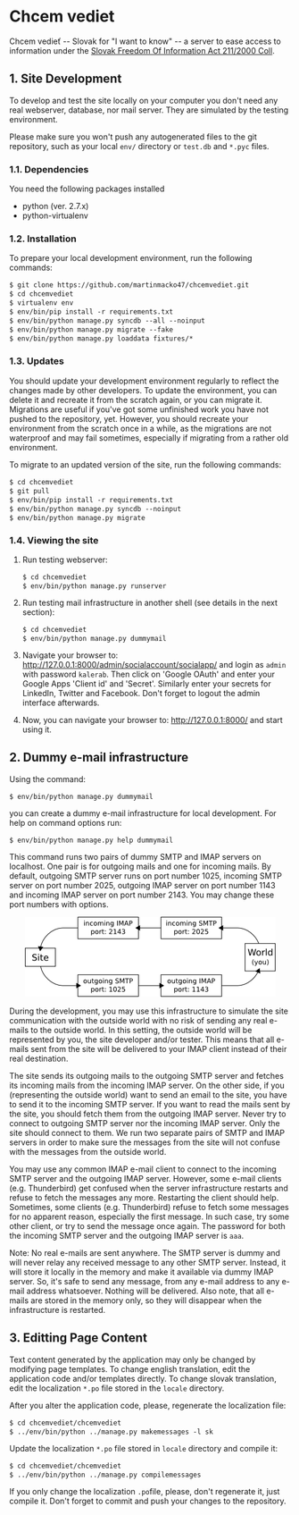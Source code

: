 # Chcem vediet

Chcem vedieť -- Slovak for "I want to know" -- a server to ease access to information under the
[Slovak Freedom Of Information Act 211/2000 Coll](http://www.urzd.sk/legislativa/211-00-en.pdf).


## 1. Site Development

To develop and test the site locally on your computer you don't need any real webserver, database,
nor mail server. They are simulated by the testing environment.

Please make sure you won't push any autogenerated files to the git repository, such as your local
`env/` directory or `test.db` and `*.pyc` files.


### 1.1. Dependencies

You need the following packages installed
 * python (ver. 2.7.x)
 * python-virtualenv

### 1.2. Installation

To prepare your local development environment, run the following commands:

	$ git clone https://github.com/martinmacko47/chcemvediet.git
	$ cd chcemvediet
	$ virtualenv env
	$ env/bin/pip install -r requirements.txt
	$ env/bin/python manage.py syncdb --all --noinput
	$ env/bin/python manage.py migrate --fake
	$ env/bin/python manage.py loaddata fixtures/*


### 1.3. Updates

You should update your development environment regularly to reflect the changes
made by other developers. To update the environment, you can delete it and
recreate it from the scratch again, or you can migrate it. Migrations are
useful if you've got some unfinished work you have not pushed to the
repository, yet. However, you should recreate your environment from the scratch
once in a while, as the migrations are not waterproof and may fail sometimes,
especially if migrating from a rather old environment.

To migrate to an updated version of the site, run the following commands:

	$ cd chcemvediet
	$ git pull
	$ env/bin/pip install -r requirements.txt
	$ env/bin/python manage.py syncdb --noinput
	$ env/bin/python manage.py migrate


### 1.4. Viewing the site

 1. Run testing webserver:

    	$ cd chcemvediet
    	$ env/bin/python manage.py runserver

 2. Run testing mail infrastructure in another shell (see details in the next section):

    	$ cd chcemvediet
    	$ env/bin/python manage.py dummymail

 3. Navigate your browser to: http://127.0.0.1:8000/admin/socialaccount/socialapp/ and login as
    `admin` with password `kalerab`. Then click on 'Google OAuth' and enter your Google Apps
    'Client id' and 'Secret'. Similarly enter your secrets for LinkedIn, Twitter and Facebook.
    Don't forget to logout the admin interface afterwards.

 4. Now, you can navigate your browser to: http://127.0.0.1:8000/ and start using it.


## 2. Dummy e-mail infrastructure

Using the command:

	$ env/bin/python manage.py dummymail

you can create a dummy e-mail infrastructure for local development. For help on command options
run:

	$ env/bin/python manage.py help dummymail

This command runs two pairs of dummy SMTP and IMAP servers on localhost. One pair is for outgoing
mails and one for incoming mails. By default, outgoing SMTP server runs on port number 1025,
incoming SMTP server on port number 2025, outgoing IMAP server on port number 1143 and incoming
IMAP server on port number 2143. You may change these port numbers with options.

<p align="center">
  <img src="misc/dummymail.png" alt="Infrastructure diagram" />
</p>

During the development, you may use this infrastructure to simulate the site communication with the
outside world with no risk of sending any real e-mails to the outside world. In this setting, the
outside world will be represented by you, the site developer and/or tester. This means that all
e-mails sent from the site will be delivered to your IMAP client instead of their real destination.

The site sends its outgoing mails to the outgoing SMTP server and fetches its incoming mails from
the incoming IMAP server. On the other side, if you (representing the outside world) want to send
an email to the site, you have to send it to the incoming SMTP server. If you want to read the
mails sent by the site, you should fetch them from the outgoing IMAP server. Never try to connect
to outgoing SMTP server nor the incoming IMAP server. Only the site should connect to them. We run
two separate pairs of SMTP and IMAP servers in order to make sure the messages from the site will
not confuse with the messages from the outside world.

You may use any common IMAP e-mail client to connect to the incoming SMTP server and the outgoing
IMAP server. However, some e-mail clients (e.g. Thunderbird) get confused when the server
infrastructure restarts and refuse to fetch the messages any more. Restarting the client should
help. Sometimes, some clients (e.g. Thunderbird) refuse to fetch some messages for no apparent
reason, especially the first message. In such case, try some other client, or try to send the
message once again. The password for both the incoming SMTP server and the outgoing IMAP server is
`aaa`.

Note: No real e-mails are sent anywhere. The SMTP server is dummy and will never relay any received
message to any other SMTP server. Instead, it will store it locally in the memory and make it
available via dummy IMAP server. So, it's safe to send any message, from any e-mail address to any
e-mail address whatsoever. Nothing will be delivered. Also note, that all e-mails are stored in the
memory only, so they will disappear when the infrastructure is restarted.


## 3. Editting Page Content ##

Text content generated by the application may only be changed by modifying page templates. To
change english translation, edit the application code and/or templates directly. To change slovak
translation, edit the localization `*.po` file stored in the `locale` directory.

After you alter the application code, please, regenerate the localization file:

	$ cd chcemvediet/chcemvediet
	$ ../env/bin/python ../manage.py makemessages -l sk

Update the localization `*.po` file stored in `locale` directory and compile it:

	$ cd chcemvediet/chcemvediet
	$ ../env/bin/python ../manage.py compilemessages

If you only change the localization `.po`file, please, don't regenerate it, just compile it. Don't
forget to commit and push your changes to the repository.

